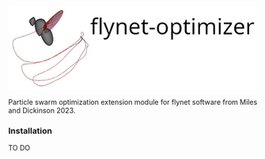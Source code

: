 ![header](images/flynet_optimizer_header.png)

Particle swarm optimization extension module for flynet software from Miles
and Dickinson 2023. 


### Installation

TO DO


